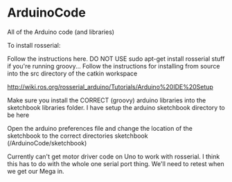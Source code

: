 ArduinoCode
===========

All of the Arduino code (and libraries)


To install rosserial:

Follow the instructions here. DO NOT USE sudo apt-get install rosserial stuff if you're running groovy... Follow the instructions for installing from source into the src directory of the catkin workspace

http://wiki.ros.org/rosserial_arduino/Tutorials/Arduino%20IDE%20Setup

Make sure you install the CORRECT (groovy) arduino libraries into the sketchbook libraries folder.  I have setup the arduino sketchbook directory to be here

Open the arduino preferences file and change the location of the sketchbook to the correct directories sketchbook (<something>/ArduinoCode/sketchbook)

Currently can't get motor driver code on Uno to work with rosserial.  I think this has to do with the whole one serial port thing.  We'll need to retest when we get our Mega in.
